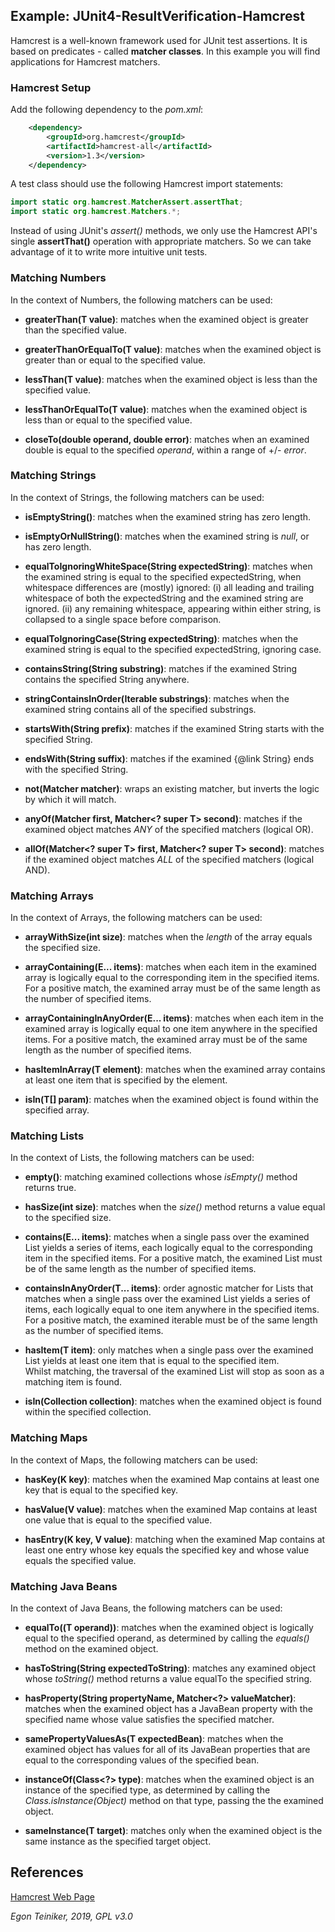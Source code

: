 ## Example: JUnit4-ResultVerification-Hamcrest

Hamcrest is a well-known framework used for JUnit test assertions. 
It is based on predicates - called **matcher classes**. 
In this example you will find applications for Hamcrest matchers.

### Hamcrest Setup

Add the following dependency to the *pom.xml*:
```xml
    <dependency>
        <groupId>org.hamcrest</groupId>
        <artifactId>hamcrest-all</artifactId>
        <version>1.3</version>
    </dependency>
```

A test class should use the following Hamcrest import statements:

```java
import static org.hamcrest.MatcherAssert.assertThat;
import static org.hamcrest.Matchers.*;
```

Instead of using JUnit's *assert()* methods, we only use the Hamcrest API's single
**assertThat()** operation with appropriate matchers. So we can take advantage of 
it to write more intuitive unit tests. 

### Matching Numbers

In the context of Numbers, the following matchers can be used:

* **greaterThan(T value)**: matches when the examined object is greater than the specified value.

* **greaterThanOrEqualTo(T value)**: matches when the examined object is greater 
    than or equal to the specified value.
    
* **lessThan(T value)**: matches when the examined object is less than the specified 
    value.
    
* **lessThanOrEqualTo(T value)**: matches when the examined object is less than or 
    equal to the specified value.

* **closeTo(double operand, double error)**: matches when an examined double is equal to the 
    specified *operand*, within a range of +/- *error*.       


### Matching Strings

In the context of Strings, the following matchers can be used:

* **isEmptyString()**: matches when the examined string has zero length.

* **isEmptyOrNullString()**: matches when the examined string is *null*, 
    or has zero length.

* **equalToIgnoringWhiteSpace(String expectedString)**: matches when the examined string is equal to
    the specified expectedString, when whitespace differences are (mostly) ignored:
      (i) all leading and trailing whitespace of both the expectedString and the 
      examined string are ignored.
      (ii) any remaining whitespace, appearing within either string, is collapsed to 
      a single space before comparison.
                                       
* **equalToIgnoringCase(String expectedString)**: matches when the examined string is equal to
    the specified expectedString, ignoring case. 
    
* **containsString(String substring)**: matches if the examined String contains the 
    specified String anywhere.                         

* **stringContainsInOrder(Iterable<String> substrings)**: matches when the examined string contains all of
    the specified substrings.

* **startsWith(String prefix)**: matches if the examined String starts with the 
    specified String.

* **endsWith(String suffix)**: matches if the examined {@link String} ends with 
    the specified String.
    
* **not(Matcher<T> matcher)**: wraps an existing matcher, but inverts the logic 
    by which it will match.    
     
* **anyOf(Matcher<T> first, Matcher<? super T> second)**: matches if the examined object matches 
    *ANY* of the specified matchers (logical OR).     

* **allOf(Matcher<? super T> first, Matcher<? super T> second)**: matches if the examined 
    object matches *ALL* of the specified matchers (logical AND).


### Matching Arrays

In the context of Arrays, the following matchers can be used:

* **arrayWithSize(int size)**: matches when the *length* of the array
    equals the specified size.

* **arrayContaining(E... items)**: matches when each item in the examined array is
    logically equal to the corresponding item in the specified items.  
    For a positive match,  the examined array must be of the same length as the 
    number of specified items.

* **arrayContainingInAnyOrder(E... items)**: matches when each item in the
    examined array is logically equal to one item anywhere in the specified items.
    For a positive match, the examined array must be of the same length as the 
    number of specified items.

* **hasItemInArray(T element)**: matches when the examined array contains at least one 
    item that is specified by the element.

* **isIn(T[] param)**: matches when the examined object is found within the
    specified array.


### Matching Lists
In the context of Lists, the following matchers can be used:

* **empty()**: matching examined collections whose *isEmpty()*
    method returns true.

* **hasSize(int size)**: matches when the *size()* method returns
    a value equal to the specified size.

* **contains(E... items)**: matches when a single pass over the examined List 
    yields a series of items, each logically equal to the corresponding item in the 
    specified items.  For a positive match, the examined List must be of the same 
    length as the number of specified items.
 
* **containsInAnyOrder(T... items)**: order agnostic matcher for Lists that matches 
    when a single pass over the examined List yields a series of items, each 
    logically equal to one item anywhere in the specified items. 
    For a positive match, the examined iterable must be of the same length as 
    the number of specified items. 
 
* **hasItem(T item)**: only matches when a single pass over the examined List 
    yields at least one item that is equal to the specified item.  
    Whilst matching, the traversal of the examined List will stop as soon as 
    a matching item is found. 
 
* **isIn(Collection<T> collection)**: matches when the examined object is found 
    within the specified collection. 
 
 
### Matching Maps
In the context of Maps, the following matchers can be used:

* **hasKey(K key)**: matches when the examined Map contains
    at least one key that is equal to the specified key.

* **hasValue(V value)**: matches when the examined Map contains
    at least one value that is equal to the specified value.

* **hasEntry(K key, V value)**: matching when the examined Map contains
    at least one entry whose key equals the specified key and whose value 
    equals the specified value.


### Matching Java Beans

In the context of Java Beans, the following matchers can be used:

* **equalTo((T operand))**: matches when the examined object is logically equal to 
    the specified operand, as determined by calling the *equals()* method on the 
    examined object.

* **hasToString(String expectedToString)**: matches any examined object whose 
    *toString()* method returns a value equalTo the specified string. 

* **hasProperty(String propertyName, Matcher<?> valueMatcher)**: matches when the 
    examined object has a JavaBean property  with the specified name whose value 
    satisfies the specified matcher.

* **samePropertyValuesAs(T expectedBean)**: matches when the examined object has 
    values for all of its JavaBean properties that are equal to the corresponding 
    values of the specified bean. 

* **instanceOf(Class<?> type)**: matches when the examined object is an instance 
    of the specified type,  as determined by calling the *Class.isInstance(Object)*
     method on that type, passing the the examined object.

* **sameInstance(T target)**: matches only when the examined object is the same 
    instance as the specified target object.

## References

[Hamcrest Web Page](http://hamcrest.org/JavaHamcrest/javadoc/)

*Egon Teiniker, 2019, GPL v3.0*